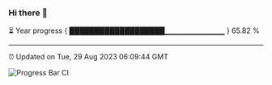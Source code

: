 ### Hi there 👋

⏳ Year progress { ███████████████████▁▁▁▁▁▁▁▁▁▁▁ } 65.82 %

---

⏰ Updated on Tue, 29 Aug 2023 06:09:44 GMT

![Progress Bar CI](https://github.com/Shyam-Makwana/GitHub-Actions-Demo/workflows/Progress%20Bar%20CI/badge.svg)
